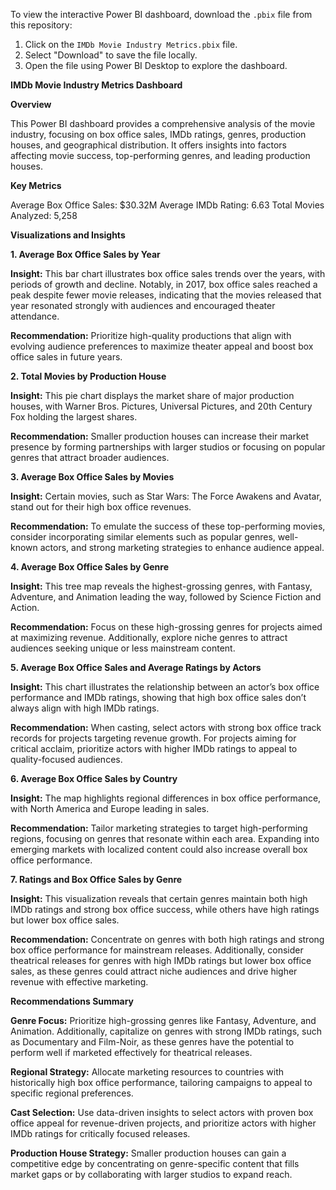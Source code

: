 To view the interactive Power BI dashboard, download the `.pbix` file from this repository:
1. Click on the `IMDb Movie Industry Metrics.pbix` file.
2. Select "Download" to save the file locally.
3. Open the file using Power BI Desktop to explore the dashboard.


**IMDb Movie Industry Metrics Dashboard**

**Overview**

This Power BI dashboard provides a comprehensive analysis of the movie industry, focusing on box office sales, IMDb ratings, genres, production houses, and geographical distribution. It offers insights into factors affecting movie success, top-performing genres, and leading production houses.

**Key Metrics**

Average Box Office Sales: $30.32M
Average IMDb Rating: 6.63
Total Movies Analyzed: 5,258

**Visualizations and Insights**

**1. Average Box Office Sales by Year**

**Insight:** This bar chart illustrates box office sales trends over the years, with periods of growth and decline. Notably, in 2017, box office sales reached a peak despite fewer movie releases, indicating that the movies released that year resonated strongly with audiences and encouraged theater attendance.

**Recommendation:** Prioritize high-quality productions that align with evolving audience preferences to maximize theater appeal and boost box office sales in future years.

**2. Total Movies by Production House**

**Insight:** This pie chart displays the market share of major production houses, with Warner Bros. Pictures, Universal Pictures, and 20th Century Fox holding the largest shares.

**Recommendation:** Smaller production houses can increase their market presence by forming partnerships with larger studios or focusing on popular genres that attract broader audiences.

**3. Average Box Office Sales by Movies**

**Insight:** Certain movies, such as Star Wars: The Force Awakens and Avatar, stand out for their high box office revenues.

**Recommendation:** To emulate the success of these top-performing movies, consider incorporating similar elements such as popular genres, well-known actors, and strong marketing strategies to enhance audience appeal.

**4. Average Box Office Sales by Genre**

**Insight:** This tree map reveals the highest-grossing genres, with Fantasy, Adventure, and Animation leading the way, followed by Science Fiction and Action.

**Recommendation:** Focus on these high-grossing genres for projects aimed at maximizing revenue. Additionally, explore niche genres to attract audiences seeking unique or less mainstream content.

**5. Average Box Office Sales and Average Ratings by Actors**

**Insight:** This chart illustrates the relationship between an actor’s box office performance and IMDb ratings, showing that high box office sales don’t always align with high IMDb ratings.

**Recommendation:** When casting, select actors with strong box office track records for projects targeting revenue growth. For projects aiming for critical acclaim, prioritize actors with higher IMDb ratings to appeal to quality-focused audiences.

**6. Average Box Office Sales by Country**

**Insight:** The map highlights regional differences in box office performance, with North America and Europe leading in sales.

**Recommendation:** Tailor marketing strategies to target high-performing regions, focusing on genres that resonate within each area. Expanding into emerging markets with localized content could also increase overall box office performance.

**7. Ratings and Box Office Sales by Genre**

**Insight:** This visualization reveals that certain genres maintain both high IMDb ratings and strong box office success, while others have high ratings but lower box office sales.

**Recommendation:** Concentrate on genres with both high ratings and strong box office performance for mainstream releases. Additionally, consider theatrical releases for genres with high IMDb ratings but lower box office sales, as these genres could attract niche audiences and drive higher revenue with effective marketing.


**Recommendations Summary**

**Genre Focus:** Prioritize high-grossing genres like Fantasy, Adventure, and Animation. Additionally, capitalize on genres with strong IMDb ratings, such as Documentary and Film-Noir, as these genres have the potential to perform well if marketed effectively for theatrical releases.

**Regional Strategy:** Allocate marketing resources to countries with historically high box office performance, tailoring campaigns to appeal to specific regional preferences.

**Cast Selection:** Use data-driven insights to select actors with proven box office appeal for revenue-driven projects, and prioritize actors with higher IMDb ratings for critically focused releases.

**Production House Strategy:** Smaller production houses can gain a competitive edge by concentrating on genre-specific content that fills market gaps or by collaborating with larger studios to expand reach.

